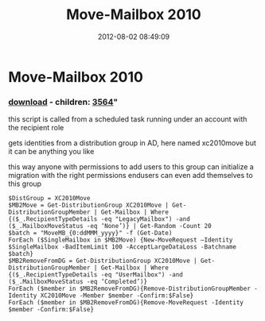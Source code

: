 ﻿---
pid:            3557
parent:         0
children:       3564
poster:         chriskenis
title:          Move-Mailbox 2010
date:           2012-08-02 08:49:09
format:         posh
---

# Move-Mailbox 2010

### [download](3557.ps1) - children: [3564](3564.md)"

this script is called from a scheduled task running under an account with the recipient role

gets identities from a distribution group in AD, here named xc2010move but it can be anything you like

this way anyone with permissions to add users to this group can initialize a migration
with the right permissions endusers can even add themselves to this group 

```posh
$DistGroup = XC2010Move
$MB2Move = Get-DistributionGroup XC2010Move | Get-DistributionGroupMember | Get-Mailbox | Where {($_.RecipientTypeDetails -eq "LegacyMailbox") -and ($_.MailboxMoveStatus -eq ‘None’)} | Get-Random -Count 20
$batch = "MoveMB_{0:ddMMM_yyyy}" -f (Get-Date)
ForEach ($SingleMailbox in $MB2Move) {New-MoveRequest –Identity $SingleMailbox -BadItemLimit 100 -AcceptLargeDataLoss -Batchname $batch}
$MB2RemoveFromDG = Get-DistributionGroup XC2010Move | Get-DistributionGroupMember | Get-Mailbox | Where {($_.RecipientTypeDetails -eq "UserMailbox") -and ($_.MailboxMoveStatus -eq ‘Completed’)}
ForEach ($member in $MB2RemoveFromDG){Remove-DistributionGroupMember -Identity XC2010Move -Member $member -Confirm:$False}
ForEach ($member in $MB2RemoveFromDG){Remove-MoveRequest -Identity $member -Confirm:$False}
```
